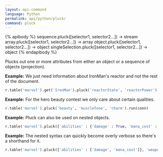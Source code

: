 ```yaml
---
layout: api-command 
language: Python
permalink: api/python/pluck/
command: pluck
---
```


{% apibody %}
sequence.pluck([selector1, selector2...]) → stream
array.pluck([selector1, selector2...]) → array
object.pluck([selector1, selector2...]) → object
singleSelection.pluck([selector1, selector2...]) → object
{% endapibody %}

Plucks out one or more attributes from either an object or a sequence of objects
(projection).

__Example:__ We just need information about IronMan's reactor and not the rest of the
document.

```py
r.table('marvel').get('IronMan').pluck('reactorState', 'reactorPower').run(conn)
```


__Example:__ For the hero beauty contest we only care about certain qualities.

```py
r.table('marvel').pluck('beauty', 'muscleTone', 'charm').run(conn)
```


__Example:__ Pluck can also be used on nested objects.

```py
r.table('marvel').pluck({'abilities' : {'damage' : True, 'mana_cost' : True}, 'weapons' : True}).run(conn)
```


__Example:__ The nested syntax can quickly become overly verbose so there's a shorthand
for it.

```py
r.table('marvel').pluck({'abilities' : ['damage', 'mana_cost']}, 'weapons').run(conn)
```

